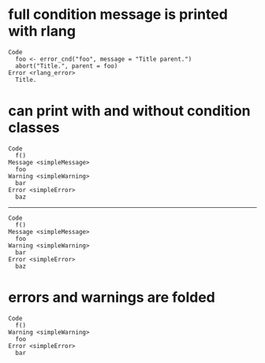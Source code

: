 # full condition message is printed with rlang

    Code
      foo <- error_cnd("foo", message = "Title parent.")
      abort("Title.", parent = foo)
    Error <rlang_error>
      Title.

# can print with and without condition classes

    Code
      f()
    Message <simpleMessage>
      foo
    Warning <simpleWarning>
      bar
    Error <simpleError>
      baz

---

    Code
      f()
    Message <simpleMessage>
      foo
    Warning <simpleWarning>
      bar
    Error <simpleError>
      baz

# errors and warnings are folded

    Code
      f()
    Warning <simpleWarning>
      foo
    Error <simpleError>
      bar

